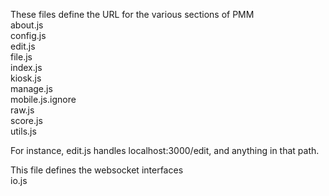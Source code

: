 These files define the URL for the various sections of PMM  
  about.js  
  config.js  
  edit.js  
  file.js  
  index.js  
  kiosk.js  
  manage.js  
  mobile.js.ignore  
  raw.js  
  score.js  
  utils.js  

For instance, edit.js handles localhost:3000/edit, and anything in that path.

This file defines the websocket interfaces  
  io.js  
